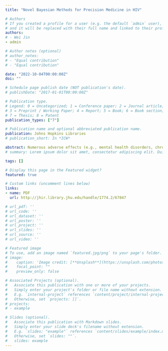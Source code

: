 ```yaml
---
title: "Novel Bayesian Methods for Precision Medicine in HIV"

# Authors
# If you created a profile for a user (e.g. the default `admin` user), write the username (folder name) here 
# and it will be replaced with their full name and linked to their profile.
authors:
# - Wei Jin
- admin

# Author notes (optional)
# author_notes:
# - "Equal contribution"
# - "Equal contribution"

date: "2022-10-04T00:00:00Z"
doi: ""

# Schedule page publish date (NOT publication's date).
# publishDate: "2017-01-01T00:00:00Z"

# Publication type.
# Legend: 0 = Uncategorized; 1 = Conference paper; 2 = Journal article;
# 3 = Preprint / Working Paper; 4 = Report; 5 = Book; 6 = Book section;
# 7 = Thesis; 8 = Patent
publication_types: ["7"]

# Publication name and optional abbreviated publication name.
publication: Johns Hopkins Libraries
# publication_short: In *ICW*

abstract: Numerous adverse effects (e.g., mental health disorders, chronic kidney failure, and cardiovascular diseases) have been reported for combination antiretroviral therapy (cART) despite its remarkable success in viral suppression in people with HIV. To improve long-term health outcomes and quality of life for people with HIV, there is an urgent need to design personalized optimal cART assignments with the lowest risk of comorbidity in the emerging field of precision medicine for HIV. Large-scale HIV databases offer researchers unprecedented opportunities to optimize personalized cART in a data-driven manner. However, the large number of possible drug combinations for cART makes the estimation a high-dimensional combinatorial problem, imposing challenges in both statistical inference and decision-making. In this dissertation, we focus on developing novel Bayesian methodologies that have clinical utility in guiding clinicians to prescribe informed and effective personalized HIV treatment based on individuals' treatment histories and clinical characteristics. First, we develop a Bayesian nonparametric approach to learn drug combination effects on mental health in people with HIV adjusting for sociodemographic, behavioral, and clinical factors. The proposed method is built upon the subset-tree kernel that represents drug combinations in a way that synthesizes known regimen structure into a single mathematical representation. The subset-tree kernel reduces the dimension of the drug combination space to a manageable size and encourages similar effects for similar cARTs. The proposed method also utilizes a distance-dependent Chinese restaurant process to cluster heterogeneous populations while considering individuals' treatment histories. The second main contribution of this dissertation is the development of a Bayesian regression tree model that studies the heterogeneous longitudinal drug effects of cART regimens and their interaction with genetic variants on depressive symptoms for people with HIV. The proposed method utilizes a Gaussian process to capture the longitudinal drug effects by incorporating individuals' treatment histories in its covariance function. Lastly, we develop a two-step Bayesian decision framework for optimizing personalized sequential cART assignments with proper uncertainty propagation. In the first step, we propose a probabilistic dynamic model for individuals' longitudinal observations using a multivariate Gaussian process. In the second step, we build a probabilistic generative model for cART assignments and design an uncertainty-penalized policy optimization using the uncertainty quantification from the first step. Through both simulation and real data studies, we demonstrate the clinical utility of the proposed methods in assisting HIV physicians to make effective treatment decisions, serving the purpose of both viral suppression and comorbidity risk reduction.
# summary: Lorem ipsum dolor sit amet, consectetur adipiscing elit. Duis posuere tellus ac convallis placerat. Proin tincidunt magna sed ex sollicitudin condimentum.

tags: []

# Display this page in the Featured widget?
featured: true

# Custom links (uncomment lines below)
links:
- name: PDF
  url: http://jhir.library.jhu.edu/handle/1774.2/67847

# url_pdf: ''
# url_code: ''
# url_dataset: ''
# url_poster: ''
# url_project: ''
# url_slides: ''
# url_source: ''
# url_video: ''

# Featured image
# To use, add an image named `featured.jpg/png` to your page's folder. 
# image:
#    caption: 'Image credit: [**Unsplash**](https://unsplash.com/photos/pLCdAaMFLTE)'
#    focal_point: ""
#    preview_only: false

# Associated Projects (optional).
#   Associate this publication with one or more of your projects.
#   Simply enter your project's folder or file name without extension.
#   E.g. `internal-project` references `content/project/internal-project/index.md`.
#   Otherwise, set `projects: []`.
# projects:
# - example

# Slides (optional).
#   Associate this publication with Markdown slides.
#   Simply enter your slide deck's filename without extension.
#   E.g. `slides: "example"` references `content/slides/example/index.md`.
#   Otherwise, set `slides: ""`.
#   slides: example
---
```

